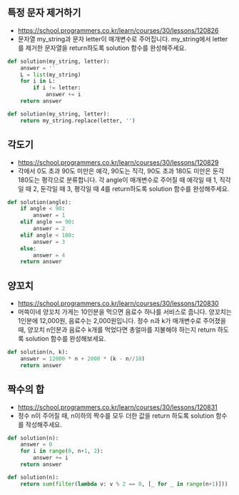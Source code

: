 ## 특정 문자 제거하기
- https://school.programmers.co.kr/learn/courses/30/lessons/120826
- 문자열 my_string과 문자 letter이 매개변수로 주어집니다. my_string에서 letter를 제거한 문자열을 return하도록 solution 함수를 완성해주세요.
```python
def solution(my_string, letter):
    answer = ''
    L = list(my_string)
    for i in L:
        if i != letter:
            answer += i
    return answer
```
```python
def solution(my_string, letter):
    return my_string.replace(letter, '')

```

## 각도기
- https://school.programmers.co.kr/learn/courses/30/lessons/120829
- 각에서 0도 초과 90도 미만은 예각, 90도는 직각, 90도 초과 180도 미만은 둔각 180도는 평각으로 분류합니다. 각 angle이 매개변수로 주어질 때 예각일 때 1, 직각일 때 2, 둔각일 때 3, 평각일 때 4를 return하도록 solution 함수를 완성해주세요.
```python
def solution(angle):
    if angle < 90:
        answer = 1
    elif angle == 90:
        answer = 2
    elif angle < 180:
        answer = 3
    else:
        answer = 4
    return answer
```

## 양꼬치
- https://school.programmers.co.kr/learn/courses/30/lessons/120830
- 머쓱이네 양꼬치 가게는 10인분을 먹으면 음료수 하나를 서비스로 줍니다. 양꼬치는 1인분에 12,000원, 음료수는 2,000원입니다. 정수 n과 k가 매개변수로 주어졌을 때, 양꼬치 n인분과 음료수 k개를 먹었다면 총얼마를 지불해야 하는지 return 하도록 solution 함수를 완성해보세요.
```python
def solution(n, k):
    answer = 12000 * n + 2000 * (k - n//10)
    return answer
```

## 짝수의 합
- https://school.programmers.co.kr/learn/courses/30/lessons/120831
- 정수 n이 주어질 때, n이하의 짝수를 모두 더한 값을 return 하도록 solution 함수를 작성해주세요.
```python
def solution(n):
    answer = 0
    for i in range(0, n+1, 2):
        answer += i
    return answer
```
```python
def solution(n):
    return sum(filter(lambda v: v % 2 == 0, [_ for _ in range(n+1)]))
```
